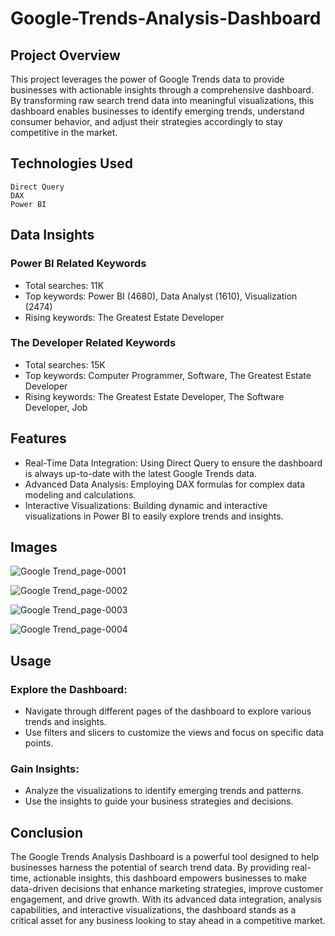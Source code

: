# Google-Trends-Analysis-Dashboard


## Project Overview

This project leverages the power of Google Trends data to provide businesses with actionable insights through a comprehensive dashboard. By transforming raw search trend data into meaningful visualizations, this dashboard enables businesses to identify emerging trends, understand consumer behavior, and adjust their strategies accordingly to stay competitive in the market.

## Technologies Used

    Direct Query
    DAX
    Power BI

## Data Insights

### Power BI Related Keywords

- Total searches: 11K
- Top keywords: Power BI (4680), Data Analyst (1610), Visualization (2474)
- Rising keywords: The Greatest Estate Developer

### The Developer Related Keywords

- Total searches: 15K
- Top keywords: Computer Programmer, Software, The Greatest Estate Developer
- Rising keywords: The Greatest Estate Developer, The Software Developer, Job

## Features

- Real-Time Data Integration: Using Direct Query to ensure the dashboard is always up-to-date with the latest Google Trends data.
- Advanced Data Analysis: Employing DAX formulas for complex data modeling and calculations.
- Interactive Visualizations: Building dynamic and interactive visualizations in Power BI to easily explore trends and insights.

## Images

![Google Trend_page-0001](https://github.com/tushar11720/Google-Trends-Analysis-Dashboard/assets/132842128/204412be-a9fc-4dbc-8b2b-d7c623a46017)

![Google Trend_page-0002](https://github.com/tushar11720/Google-Trends-Analysis-Dashboard/assets/132842128/9f09e6d2-cfd7-4fcf-a630-704918301e84)

![Google Trend_page-0003](https://github.com/tushar11720/Google-Trends-Analysis-Dashboard/assets/132842128/70edd46b-8dab-4e19-b9ab-847cdb91f1b8)

![Google Trend_page-0004](https://github.com/tushar11720/Google-Trends-Analysis-Dashboard/assets/132842128/9dcfa8d1-db18-4a4f-9c1d-540a106e6748)


## Usage

### Explore the Dashboard:
- Navigate through different pages of the dashboard to explore various trends and insights.
- Use filters and slicers to customize the views and focus on specific data points.

### Gain Insights:
- Analyze the visualizations to identify emerging trends and patterns.
- Use the insights to guide your business strategies and decisions.

## Conclusion

The Google Trends Analysis Dashboard is a powerful tool designed to help businesses harness the potential of search trend data. By providing real-time, actionable insights, this dashboard empowers businesses to make data-driven decisions that enhance marketing strategies, improve customer engagement, and drive growth. With its advanced data integration, analysis capabilities, and interactive visualizations, the dashboard stands as a critical asset for any business looking to stay ahead in a competitive market.
